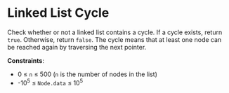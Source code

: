 # Linked List Cycle

Check whether or not a linked list contains a cycle. If a cycle exists, return `true`. Otherwise, return `false`. The cycle means that at least one node can be reached again by traversing the next pointer.

**Constraints**:

- 0 ≤ `n` ≤ 500 (`n` is the number of nodes in the list)
- -10<sup>5</sup> ≤ `Node.data` ≤ 10<sup>5</sup>
